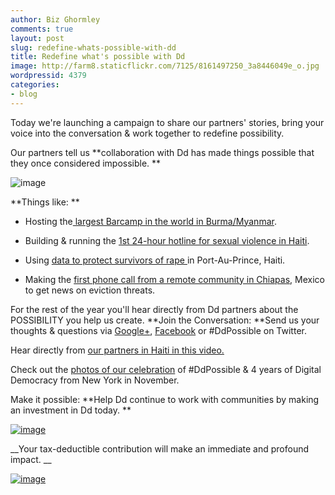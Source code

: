 ```yaml
---
author: Biz Ghormley
comments: true
layout: post
slug: redefine-whats-possible-with-dd
title: Redefine what's possible with Dd
image: http://farm8.staticflickr.com/7125/8161497250_3a8446049e_o.jpg
wordpressid: 4379
categories:
- blog
---
```


Today we're launching a campaign to share our partners' stories, bring your voice into the conversation & work together to redefine possibility.

Our partners tell us **collaboration with Dd has made things possible that they once considered impossible. **

![image](http://farm9.staticflickr.com/8198/817589926895f1a125f5o.jpg)

**Things like: **



	
  * Hosting the[ largest Barcamp in the world in Burma/Myanmar](http://www.huffingtonpost.com/emily-jacobi/burma-myanmar-technologyb1291110.html).

	
  * Building & running the [1st 24-hour hotline for sexual violence in Haiti](http://www.wired.com/video/leveraging-tech-to-address-genderbased-violence-in-haiti/1706708425001 ).

	
  * Using [data to protect survivors of rape ](http://www.youtube.com/watch?v=DoXlJ4sgvyM&list=UUeJqgyf3UpDDXz3X1IQuPCg&index=1&feature=plcp)in Port-Au-Prince, Haiti.

	
  * Making the [first phone call from a remote community in Chiapas](http://digital-democracy.org/2012/05/25/reporting-back-from-chiapas-mexico/), Mexico to get news on eviction threats.


For the rest of the year you'll hear directly from Dd partners about the POSSIBILITY you help us create. **Join the Conversation: **Send us your thoughts & questions via [Google+](https://plus.google.com/b/112347862850711668157/112347862850711668157/posts), [Facebook](https://www.facebook.com/digidemocracy) or #DdPossible on Twitter.

Hear directly from [our partners in Haiti in this video.](http://www.youtube.com/watch?v=F4l2WlatMAs&list=UUeJqgyf3UpDDXz3X1IQuPCg&index=1)

Check out the [photos of our celebration](http://www.flickr.com/photos/digitaldemocracy/sets/72157632123678408/detail/) of #DdPossible & 4 years of Digital Democracy from New York in November.

Make it possible: **Help Dd continue to work with communities by making an investment in Dd today. **

[![image](http://farm9.staticflickr.com/8459/8051296013c222305f49o.jpg)](https://www.paypal.com/cgi-bin/webscr?cmd=s-xclick&hostedbuttonid=9936590 )

__Your tax-deductible contribution will make an immediate and profound impact. __

[![image](http://digital-democracy.org/wp-content/uploads/2012/11/121112-thermometer.jpg)](https://www.paypal.com/cgi-bin/webscr?cmd=s-xclick&hostedbuttonid=9936590)
